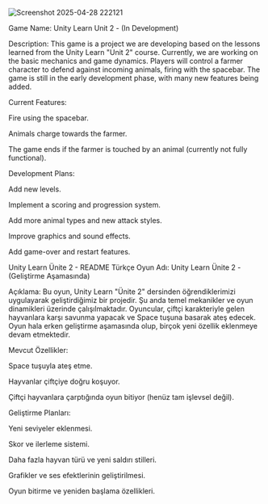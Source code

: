 ![Screenshot 2025-04-28 222121](https://github.com/user-attachments/assets/16e5811c-ee5c-4a4e-ba70-d7bb0b9cfc9d)




Game Name: Unity Learn Unit 2 - (In Development)

Description: This game is a project we are developing based on the lessons learned from the Unity Learn "Unit 2" course. Currently, we are working on the basic mechanics and game dynamics. Players will control a farmer character to defend against incoming animals, firing with the spacebar. The game is still in the early development phase, with many new features being added.

Current Features:

Fire using the spacebar.

Animals charge towards the farmer.

The game ends if the farmer is touched by an animal (currently not fully functional).

Development Plans:

Add new levels.

Implement a scoring and progression system.

Add more animal types and new attack styles.

Improve graphics and sound effects.

Add game-over and restart features.




Unity Learn Ünite 2 - README
Türkçe
Oyun Adı: Unity Learn Ünite 2 - (Geliştirme Aşamasında)

Açıklama: Bu oyun, Unity Learn "Ünite 2" dersinden öğrendiklerimizi uygulayarak geliştirdiğimiz bir projedir. Şu anda temel mekanikler ve oyun dinamikleri üzerinde çalışılmaktadır. Oyuncular, çiftçi karakteriyle gelen hayvanlara karşı savunma yapacak ve Space tuşuna basarak ateş edecek. Oyun hala erken geliştirme aşamasında olup, birçok yeni özellik eklenmeye devam etmektedir.

Mevcut Özellikler:

Space tuşuyla ateş etme.

Hayvanlar çiftçiye doğru koşuyor.

Çiftçi hayvanlara çarptığında oyun bitiyor (henüz tam işlevsel değil).

Geliştirme Planları:

Yeni seviyeler eklenmesi.

Skor ve ilerleme sistemi.

Daha fazla hayvan türü ve yeni saldırı stilleri.

Grafikler ve ses efektlerinin geliştirilmesi.

Oyun bitirme ve yeniden başlama özellikleri.

